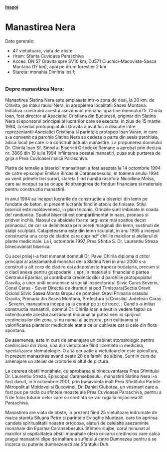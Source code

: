 <h4 class="right"><a href="/banat">Inapoi</a></h4>

# Manastirea Nera

Date gererale:

* 47 vietuitoare, viata de obste
* Hram: Sfanta Cuvioasa Paraschiva
* Acces: DN 57 Oravita spre SV10 km, DJ571 Ciuchici-Macoviste-Sasca Montana (17 km), apoi pe drum forestier 2 km
* Stareta: monahia Dimitria losif;

<figure class="center"><img src="/images/neta.jpg" alt=""></figure>

### Depre manastirea Nera:

Manastirea Slatina Nera este amplasata intr-o zona de deal, la 20 km. de Oravita, pe malul raului Nera, in apropierea localitatii Sasea Montana. Initiativa construirii acestui asezamant monahal apartine domnului Dr. Chirila loan, fost director al Asociatiei Cristiana din Bucuresti, originar din Slatina Nera si sponsorul principal al lucrarilor care se executa, in ziua de 15 martie 1994, la sediul protopopiatului Oravita a avut loc o discutie intre reprezentantii Asociatiei Cristiana si parintele protopop loan Varan, in care s-a convenit ca parohia Slatina Nera sa cedeze o parte din sesia parohiala, adica locul pe care s-a construit actuala manastire. La propunerea domnului Dr. Chirila loan Sf. Sinod al Bisericii Ortodoxe Romane a aprobat prin decizia nr. 3866 din 19 iulie 1994 infiintarea acestei manastiri, pusa sub purtarea de grija a Prea Cuvioasei maicii Paraschiva.

Piatra de temelie a bisericii manastiresti a fost asezata la 14 octombrie 1994 de catre episcopul Emilian Birdas al Caransebesului, in toamna anului 1994 au venit primele trei surori, stareta fiind numita rasofora Nicodima Moisa, care au inceput sa se ocupe de strangerea de fonduri financiare si materiale pentru constructia manastirii. 

In anul 1994 au inceput lucrarile de constructie a bisericii din lemn pe fundatie de beton, in prezent lucrarile fiind in stadiu de finisare. Stilul bisericii este moldovenesc, in plan triconic. Grinzile sunt imbinate in coada de! randunica. Spatiul bisericii est compartimentat in naos, pronaos si pridvor inchis. Naosul cu absidele foarte largi este mai spatios decat pronaosul, de car se delimiteaza prin pereti marginali din lemn, sustinuti de stalpi sculptati. Catapeteasma este din lemn sculptat, in anu 1995 a inceput constructia unu corp de cladire care cuprind* chiliile maicilor si atelierul di plante medicinale. La i, octombrie 1997, Prea Sfintia S. Dr. Laurentiu Streza binecuvantat biserica. 

Cu acei prilej i-a fost inmanat domnuli Dr. Pavel Chirila diploma d ctitor principal al asezamantuli monahal de la Slatina Neri in anul 2000 s-a construit u alt corp de cladire cai adaposteste trapeza bucataria, precum si o cladi anexa pentru gospodarie. ( sprijin material si financiar d partea Centrului Eparhial, pi contributia credinciosilor d parohiile protopopiatul Gravita, a unor uniti economice si social Inspectoratul Silvic Caras Severin, Conel Caras - Sever Directia de drumuri si pod Timisoara(Sectia Oravit Ociolul Silvic Sasea Monta Grupul de pompieri Oravi Primaria orasului Oravita, Primaria din Sasea Montana, Prefectura si Consiliul Judetean Caras - Severin, manastirea incepe sa ia contur pe zi ce trece. ; Cand s-a initiat constructia manastirii, domnul Dr. Chirila loan a avut in vedere faptul ca ostenitoarele acestui asezamant monahal ar putea veni in sprijinul credinciosilor din zona, si nu numai al acestora, prin cultivarea si valorificarea plantelor medicinale atat a celor cultivate cat si cele din flora spontana. 

De asemenea, este in curs de amenajare un cabinet stomatologic pentru credinciosii din zona, una din vietuitoare fiind licentiata in medicina, specializarea stomatologie. O alta ocupatie a vietuitoarelor este apicultura, in prezent manastirea avand peste 20 de familii de albine. Sunt in curs de amenajare un atelier de croitorie si altul de pictura.

La cererea obstii monahale, cu aprobarea si binecuvantarea Prea Sfintitului Dr. Laurentiu Streza, Episcopul Caransebesului, manastirii Slatina Nera i-a fost daruit, in 5 octombrie 2001, prin bunavointa inalt Prea Sfintitului Parinte Mitropolit al Moldovei si Bucovinei, Dr. Daniel Ciubotea, un vesmant care a fost pus pe racla cu sfintele moaste ale Prea Cuvioasei Paraschiva, pentru a fi de folos tuturor celor care cu credinta se vor ruga la mijlocirea Sf. Paraschiva.
 
Manastirea are viata de obste, in prezent fiind 25 vietuitoare indrumate de maica stareta Siluana Petre si parintele Evloghie Muntean, care tin aprinsa candela spiritualitatii noastre ortodoxe, alaturi de celelalte asezaminte monahale din Eparhia Caransebesului.
Sfintele slujbe, corul minunat al maicilor si ospitalitatea obstii monahale ofera oricarui credincios care calca pragul manastirii clipe de inaltare a sufletului catre Dumnezeu pentru a se incarca cu puterile dumnezeiesti ale Sfantului Duh.


